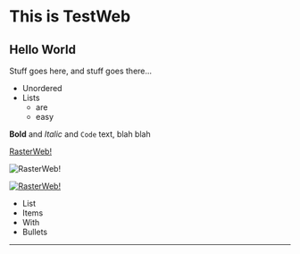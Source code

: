 # This is TestWeb

## Hello World

Stuff goes here, and stuff goes there...

* Unordered
* Lists
  * are
  * easy

**Bold** and _Italic_ and `Code` text, blah blah

[RasterWeb!](http://rasterweb.net/)

![RasterWeb!](http://rasterweb.net/raster/images/rasterweb64.png)

[![RasterWeb!](http://rasterweb.net/raster/images/rasterweb64.png)](http://rasterweb.net/)

* List
* Items
* With
* Bullets

---
